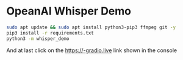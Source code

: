# OpeanAI Whisper Demo

``` sh
sudo apt update && sudo apt install python3-pip3 ffmpeg git -y
pip3 install -r requirements.txt
python3 -m whisper_demo
```

And at last click on the [https://<uid>-gradio.live](#) link shown in the console